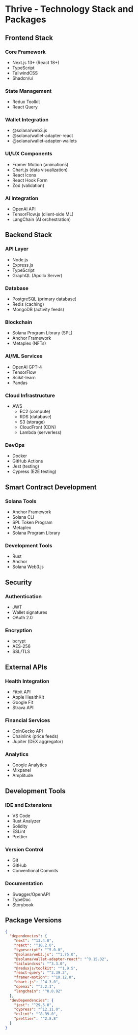 # Thrive - Technology Stack and Packages

## Frontend Stack

### Core Framework
- Next.js 13+ (React 18+)
- TypeScript
- TailwindCSS
- Shadcn/ui

### State Management
- Redux Toolkit
- React Query

### Wallet Integration
- @solana/web3.js
- @solana/wallet-adapter-react
- @solana/wallet-adapter-wallets

### UI/UX Components
- Framer Motion (animations)
- Chart.js (data visualization)
- React Icons
- React Hook Form
- Zod (validation)

### AI Integration
- OpenAI API
- TensorFlow.js (client-side ML)
- LangChain (AI orchestration)

## Backend Stack

### API Layer
- Node.js
- Express.js
- TypeScript
- GraphQL (Apollo Server)

### Database
- PostgreSQL (primary database)
- Redis (caching)
- MongoDB (activity feeds)

### Blockchain
- Solana Program Library (SPL)
- Anchor Framework
- Metaplex (NFTs)

### AI/ML Services
- OpenAI GPT-4
- TensorFlow
- Scikit-learn
- Pandas

### Cloud Infrastructure
- AWS
  - EC2 (compute)
  - RDS (database)
  - S3 (storage)
  - CloudFront (CDN)
  - Lambda (serverless)

### DevOps
- Docker
- GitHub Actions
- Jest (testing)
- Cypress (E2E testing)

## Smart Contract Development

### Solana Tools
- Anchor Framework
- Solana CLI
- SPL Token Program
- Metaplex
- Solana Program Library

### Development Tools
- Rust
- Anchor
- Solana Web3.js

## Security

### Authentication
- JWT
- Wallet signatures
- OAuth 2.0

### Encryption
- bcrypt
- AES-256
- SSL/TLS

## External APIs

### Health Integration
- Fitbit API
- Apple HealthKit
- Google Fit
- Strava API

### Financial Services
- CoinGecko API
- Chainlink (price feeds)
- Jupiter (DEX aggregator)

### Analytics
- Google Analytics
- Mixpanel
- Amplitude

## Development Tools

### IDE and Extensions
- VS Code
- Rust Analyzer
- Solidity
- ESLint
- Prettier

### Version Control
- Git
- GitHub
- Conventional Commits

### Documentation
- Swagger/OpenAPI
- TypeDoc
- Storybook

## Package Versions

```json
{
  "dependencies": {
    "next": "^13.4.0",
    "react": "^18.2.0",
    "typescript": "^5.0.0",
    "@solana/web3.js": "^1.75.0",
    "@solana/wallet-adapter-react": "^0.15.32",
    "tailwindcss": "^3.3.0",
    "@reduxjs/toolkit": "^1.9.5",
    "react-query": "^3.39.3",
    "framer-motion": "^10.12.0",
    "chart.js": "^4.3.0",
    "openai": "^3.2.1",
    "langchain": "^0.0.92"
  },
  "devDependencies": {
    "jest": "^29.5.0",
    "cypress": "^12.11.0",
    "eslint": "^8.39.0",
    "prettier": "^2.8.8"
  }
} 
